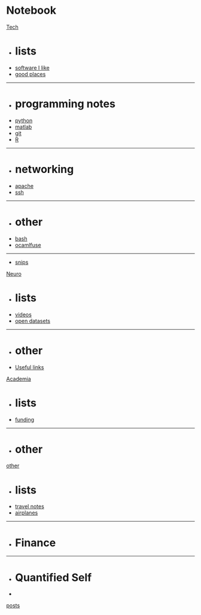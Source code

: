 # Notebook

[Tech]()
 
  * # lists
  * [software I like](pages/tech/software.md)
  * [good places](pages/tech/softwarePlaces.md)
  - - - -
  * # programming notes
  * [python](pages/tech/python.md)
  * [matlab](pages/tech/matlab.md)
  * [git](pages/tech/git.md)
  * [R](pages/tech/r.md)
  - - - -
  * # networking
  * [apache](pages/tech/apache.md)
  * [ssh](pages/tech/ssh.md)
  - - - - 
  * # other
  * [bash](pages/tech/bash.md)
  * [ocamlfuse](pages/tech/ocamlfuse.md)
  - - - -
  * [snips](https://gist.github.com/kwcooper)

[Neuro]()
  
  * # lists
  * [videos](pages/neuro/neurovideos.md)
  * [open datasets](pages/neuro/neurodata.md)
  - - - -
  * # other
  * [Useful links](pages/neuro/usefullinks.md)


[Academia]()

  * # lists
  * [funding](pages/academ/funds.md)
  - - - -
  * # other

  
[other]()
  
  * # lists
  * [travel notes](pages/travelnotes.md)
  * [airplanes](pages/other/airplanes.md)
  - - - -
  * # Finance
  _ _ _ _
  * # Quantified Self
  * 

[posts](https://kwcooper.github.io/longposts/)
